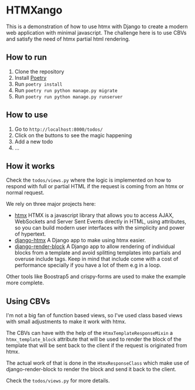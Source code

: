 # HTMXango

This is a demonstration of how to use htmx with Django to create a modern web application with minimal javascript.
The challenge here is to use CBVs and satisfy the need of htmx partial html rendering.

## How to run

1. Clone the repository
2. Install [Poetry](https://python-poetry.org/docs/)
3. Run `poetry install`
4. Run `poetry run python manage.py migrate`
5. Run `poetry run python manage.py runserver`

## How to use

1. Go to `http://localhost:8000/todos/`
2. Click on the buttons to see the magic happening
3. Add a new todo
4. ...

## How it works

Check the `todos/views.py` where the logic is implemented on how to respond with full or partial HTML if the request is coming from an htmx or normal request.

We rely on three major projects here:

- [htmx](https://htmx.org/) HTMX is a javascript library that allows you to access AJAX, WebSockets and Server Sent Events directly in HTML, using attributes, so you can build modern user interfaces with the simplicity and power of hypertext.
- [django-htmx](https://github.com/adamchainz/django-htmx) A Django app to make using htmx easier.
- [django-render-block](https://github.com/clokep/django-render-block) A Django app to allow rendering of individual blocks from a template and avoid splitting templates into partials and overuse include tags. Keep in mind that include come with a cost of performance specially if you have a lot of them e.g in a loop.

Other tools like Boostrap5 and crispy-forms are used to make the example more complete.

## Using CBVs

I'm not a big fan of function based views, so I've used class based views with small adjustments to make it work with htmx.

The CBVs can have with the help of the `HtmxTemplateResponseMixin` a `htmx_template_block` attribute that will be used to render the block of the template that will be sent back to the client if the request is originated from htmx.

The actual work of that is done in the `HtmxResponseClass` which make use of django-render-block to render the block and send it back to the client.

Check the `todos/views.py` for more details.
